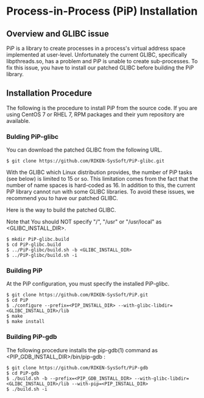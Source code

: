 # Process-in-Process (PiP) Installation

## Overview and GLIBC issue

PiP is a library to create processes in a process's virtual address
space implemented at user-level. Unfortunately the current GLIBC,
specifically libpthreads.so, has a problem and PiP is unable to
create sub-processes. To fix this issue, you have to install our
patched GLIBC before building the PiP library.

## Installation Procedure

The following is the procedure to install PiP from the source code.
If you are using CentOS 7 or RHEL 7, RPM packages and their yum repository
are available.

### Bulding PiP-glibc

You can download the patched GLIBC from the following URL.

    $ git clone https://github.com/RIKEN-SysSoft/PiP-glibc.git

With the GLIBC which Linux distribution provides, the number of PiP
tasks (see below) is limited to 15 or so. This limitation comes from
the fact that the number of name spaces is hard-coded as 16. In
addition to this, the current PiP library cannot run with some GLIBC
libraries. To avoid these issues, we recommend you to have our
patched GLIBC.

Here is the way to build the patched GLIBC.

Note that You should NOT specify "/", "/usr" or "/usr/local"
as <GLIBC_INSTALL_DIR>.

    $ mkdir PiP-glibc.build
    $ cd PiP-glibc.build
    $ ../PiP-glibc/build.sh -b <GLIBC_INSTALL_DIR>
    $ ../PiP-glibc/build.sh -i

### Building PiP

At the PiP configuration, you must specify the installed PiP-glibc.

    $ git clone https://github.com/RIKEN-SysSoft/PiP.git
    $ cd PiP
    $ ./configure --prefix=<PIP_INSTALL_DIR> --with-glibc-libdir=<GLIBC_INSTALL_DIR>/lib
    $ make
    $ make install

### Building PiP-gdb

The following procedure installs the pip-gdb(1) command
as <PIP_GDB_INSTALL_DIR>/bin/pip-gdb :

    $ git clone https://github.com/RIKEN-SysSoft/PiP-gdb
    $ cd PiP-gdb
    $ ./build.sh -b --prefix=<PIP_GDB_INSTALL_DIR> --with-glibc-libdir=<GLIBC_INSTALL_DIR>/lib --with-pip=<PIP_INSTALL_DIR>
    $ ./build.sh -i
